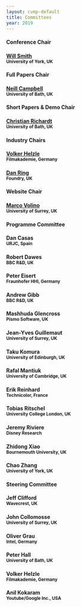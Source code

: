 ```yaml
---
layout: cvmp-default
title: Committees
year: 2019
---
```


<div class="col-12 col-sm-12 col-lg-12">

<div class="col-4 col-sm-6 col-lg-4">
    <div class="panel panel-default">
        <div class="panel-heading">
            <h4 class="panel-title">Conference Chair</h4>
        </div>
        <div class="panel-body">
            <h4><a href="https://www-users.cs.york.ac.uk/wsmith/">Will Smith</a><br><small>University of York, UK</small></h4>
        </div>
    </div>
</div>

<div class="col-8 col-sm-6 col-lg-4">
    <div class="panel panel-default">
        <div class="panel-heading">
            <h4 class="panel-title">Full Papers Chair</h4>
        </div>
        <div class="panel-body">
            <h4><a href="http://cs.bath.ac.uk/~nc537/">Neill Campbell</a><br><small>University of Bath, UK</small></h4>
        </div>
    </div>
</div>

<div class="col-8 col-sm-6 col-lg-4">
    <div class="panel panel-default">
        <div class="panel-heading">
            <h4 class="panel-title">Short Papers &amp; Demo Chair</h4>
        </div>
        <div class="panel-body">
                    <h4><a href="https://richardt.name">Christian Richardt</a><br><small>University of Bath, UK</small></h4>
        </div>
    </div>
</div>

<div class="col-8 col-sm-6 col-lg-4">
    <div class="panel panel-default">
        <div class="panel-heading">
            <h4 class="panel-title">Industry Chairs</h4>
        </div>
        <div class="panel-body">
            <h4><a href="https://www.linkedin.com/in/volker-helzle/">Volker Helzle</a><br><small>Filmakademie, Germany</small></h4>
            <h4><a href="https://www.linkedin.com/in/ringdk">Dan Ring</a><br><small>Foundry, UK</small></h4>
        </div>
    </div>
</div>

<!--
<div class="col-8 col-sm-6 col-lg-4">
    <div class="panel panel-default">
        <div class="panel-heading">
            <h4 class="panel-title">Conference Secretary</h4>
        </div>
        <div class="panel-body">
            <h4><a href="mailto:A.Numphud@bath.ac.uk">Anna Numphud</a> <br><small>University of Bath, UK</small></h4>
        </div>
    </div>
</div> -->
<!--
<div class="col-8 col-sm-6 col-lg-4">
    <div class="panel panel-default">
        <div class="panel-heading">
            <h4 class="panel-title">Local Organisation</h4>
        </div>
        <div class="panel-body">
            <h4><a href="http://cs.bath.ac.uk/~nc537/">Neill Campbell</a><br><small>University of Bath, UK</small></h4>
        </div>
    </div>
</div>-->

<div class="col-8 col-sm-6 col-lg-4">
    <div class="panel panel-default">
        <div class="panel-heading">
            <h4 class="panel-title">Website Chair</h4>
        </div>
        <div class="panel-body">
            <h4><a href="https://marcovolino.github.io">Marco Volino</a><br><small>University of Surrey, UK</small></h4>
        </div>
    </div>
</div>

</div>

<!-- <h2>Programme Committee</h2> -->

<div class="col-12 col-sm-12 col-lg-12">
    <div class="panel panel-default">
        <div class="panel-heading">
            <h4 class="panel-title">Programme Committee</h4>
        </div>
        <div class="panel-body">
            <div class="col-4 col-sm-4 col-lg-4">
                <h4>Dan Casas<br><small>URJC, Spain</small></h4>
                <h4>Robert Dawes<br><small>BBC R&D, UK</small></h4>
                <h4>Peter Eisert<br><small>Fraunhofer HHI, Germany</small></h4>
                <h4>Andrew Gibb<br><small>BBC R&D, UK</small></h4>
                <h4>Mashhuda Glencross<br><small>Pismo Software, UK</small></h4>
            </div>
            <div class="col-4 col-sm-4 col-lg-4">
                <h4>Jean-Yves Guillemaut<br><small>University of Surrey, UK</small></h4>
                <h4>Taku Komura<br><small>University of Edinburgh, UK</small></h4>
                <h4>Rafal Mantiuk<br><small>University of Cambridge, UK</small></h4>
                <h4>Erik Reinhard<br><small>Technicolor, France</small></h4>
            </div>
            <div class="col-4 col-sm-4 col-lg-4">
                <h4>Tobias Ritschel<br><small>University College London, UK</small></h4>
                <h4>Jeremy Riviere<br><small>Disney Research</small></h4>
                <h4>Zhidong Xiao<br><small>Bournemouth University, UK</small></h4>
                <h4>Chao Zhang<br><small>University of York, UK</small></h4>
            </div>
        </div>
    </div>
</div>

<div class="col-12 col-sm-12 col-lg-12">
    <div class="panel panel-default">
        <div class="panel-heading">
            <h4 class="panel-title">Steering Committee</h4>
        </div>
        <div class="panel-body">
            <div class="col-4 col-sm-4 col-lg-4">
                <h4>Jeff Clifford<br><small>Wavecrest, UK</small></h4>
                <h4>John Collomosse<br><small>University of Surrey, UK</small></h4>
            </div>
            <div class="col-4 col-sm-4 col-lg-4">
                <h4>Oliver Grau<br><small>Intel, Germany</small></h4>
                <h4>Peter Hall<br><small>University of Bath, UK</small></h4>
            </div>
            <div class="col-4 col-sm-4 col-lg-4">
                <h4>Volker Helzle<br><small>Filmakademie, Germany</small></h4>
                <h4>Anil Kokaram<br><small>Youtube/Google Inc., USA</small></h4>
            </div>
        </div>
    </div>
</div>

